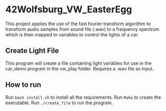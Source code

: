 # 42Wolfsburg_VW_EasterEgg
This project applies the use of the fast fourier transform algorithm to transform audio samples from sound file (.wav) to a frequency spectrum which is then mapped to variables to control the lights of a car.

## Create Light File
This program will create a file containing light variables for use in the car_demo program in the vw_play folder. Requires a .wav file as input.

## How to run
Run ```bash install.sh``` to install all the requirements.
Run ```Make``` to create the executable.
Run ```./create_file``` to run the program.
